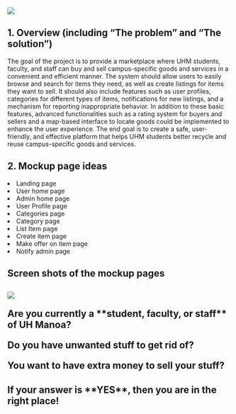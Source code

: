 
<Image src="https://manoa.hawaii.edu/wp/wp-content/uploads/2020/08/visitors-faqs-hero-1024x585.jpg">
  
<h2> 1. Overview (including “The problem” and “The solution”) </h2>
<p>The goal of the project is to provide a marketplace where UHM students, faculty, and staff can buy and sell campus-specific goods and services in a convenient and efficient manner. The system should allow users to easily browse and search for items they need, as well as create listings for items they want to sell. It should also include features such as user profiles, categories for different types of items, notifications for new listings, and a mechanism for reporting inappropriate behavior. In addition to these basic features, advanced functionalities such as a rating system for buyers and sellers and a map-based interface to locate goods could be implemented to enhance the user experience. The end goal is to create a safe, user-friendly, and effective platform that helps UHM students better recycle and reuse campus-specific goods and services.<p>

<h2> 2. Mockup page ideas </h2>
  <li>Landing page</li>
  <li>User home page</li>
  <li>Admin home page</li>
  <li>User Profile page</li>
  <li>Categories page</li>
  <li>Category page</li>
  <li>List Item page</li>
  <li>Create item page</li>
  <li>Make offer on item page</li>
  <li>Notify admin page</li>


<h2> Screen shots of the mockup pages <h2>
<Image src="../image/mockupPage1.png">
  
  
 
<p>Are you currently a **student, faculty, or staff** of UH Manoa?<p>
<p>Do you have unwanted stuff to get rid of?<p>
<p>You want to have extra money to sell your stuff?<p>
<h2>If your answer is **YES**, then you are in the right place!<h2>
